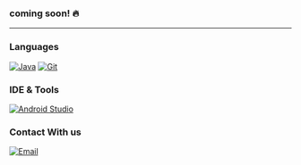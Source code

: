 ### coming soon! 🔥

--------


### Languages
[![Java](https://img.shields.io/badge/Java-orange?logoColor=white)](https://java.com/)
[![Git](https://img.shields.io/badge/Git-red?logo=git&logoColor=white)](https://git-scm.com/)

### IDE & Tools
[![Android Studio](https://img.shields.io/badge/Android_Studio-red?logo=AndroidStudio)](https://developer.android.com/studio)

### Contact With us
[![Email](https://img.shields.io/badge/Email-dastyarmafia@googlegroups.com-blue?logo=Gmail&logoColor=white)](mailto:dastyarmafia@googlegroups.com)
